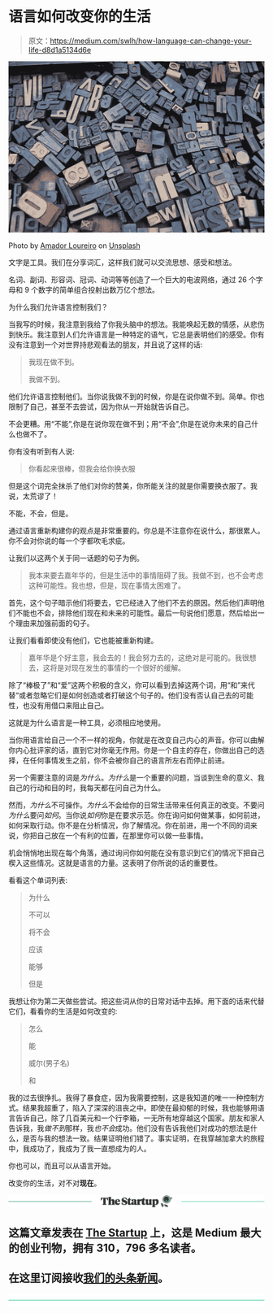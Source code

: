 # 语言如何改变你的生活

> 原文：<https://medium.com/swlh/how-language-can-change-your-life-d8d1a5134d6e>

![](img/2b28c922887a00ebcfb1f977377dc1b7.png)

Photo by [Amador Loureiro](https://unsplash.com/photos/BVyNlchWqzs?utm_source=unsplash&utm_medium=referral&utm_content=creditCopyText) on [Unsplash](https://unsplash.com/search/photos/alphabet?utm_source=unsplash&utm_medium=referral&utm_content=creditCopyText)

文字是工具。我们在分享词汇，这样我们就可以交流思想、感受和想法。

名词、副词、形容词、冠词、动词等等创造了一个巨大的电波网络，通过 26 个字母和 9 个数字的简单组合投射出数万亿个想法。

为什么我们允许语言控制我们？

当我写的时候，我注意到我给了你我头脑中的想法。我能唤起无数的情感，从悲伤到快乐。我注意到人们允许语言是一种特定的语气，它总是表明他们的感受。你有没有注意到一个对世界持悲观看法的朋友，并且说了这样的话:

> 我现在做不到。
> 
> 我做不到。

他们允许语言控制他们。当你说我做不到的时候，你是在说你做不到。简单。你也限制了自己，甚至不去尝试，因为你从一开始就告诉自己。

不会更糟。用“不能”,你是在说你现在做不到；用“不会”,你是在说你未来的自己什么也做不了。

你有没有听到有人说:

> 你看起来很棒，但我会给你换衣服

但是这个词完全抹杀了他们对你的赞美，你所能关注的就是你需要换衣服了。我说，太荒谬了！

不能，不会，但是。

通过语言重新构建你的观点是非常重要的。你总是不注意你在说什么，那很累人。你不会对你说的每一个字都吹毛求疵。

让我们以这两个关于同一话题的句子为例。

> 我本来要去嘉年华的，但是生活中的事情阻碍了我。我做不到，也不会考虑这种可能性。我也想，但是，现在事情太困难了。

首先，这个句子暗示他们将要去，它已经进入了他们不去的原因。然后他们声明他们不能也不会，排除他们现在和未来的可能性。最后一句说他们愿意，然后给出一个理由来加强前面的句子。

让我们看看即使没有他们，它也能被重新构建。

> 嘉年华是个好主意，我会去的！我会努力去的，这绝对是可能的。我很想去，这将是对现在发生的事情的一个很好的缓解。

除了“棒极了”和“爱”这两个积极的含义，你可以看到去掉这两个词，用“和”来代替“或者忽略它们是如何创造或者打破这个句子的。他们没有否认自己去的可能性，也没有用借口来阻止自己。

这就是为什么语言是一种工具，必须相应地使用。

当你用语言给自己一个不一样的视角，你就是在改变自己内心的声音。你可以曲解你内心批评家的话，直到它对你毫无作用。你是一个自主的存在，你做出自己的选择，在任何事情发生之前，你不会被你自己的语言所左右而停止前进。

另一个需要注意的词是*为什么*。*为什么*是一个重要的问题，当谈到生命的意义、我自己的行动和目的时，我每天都在问自己为什么。

然而，*为什么*不可操作。*为什么*不会给你的日常生活带来任何真正的改变。不要问*为什么*要问*如何*。当你说*如何*你是在要求示范。你在询问如何做某事，如何前进，如何采取行动。你不是在分析情况，你了解情况。你在前进，用一个不同的词来说，你把自己放在一个有利的位置，在那里你可以做一些事情。

机会悄悄地出现在每个角落，通过询问你如何能在没有意识到它们的情况下把自己楔入这些情况。这就是语言的力量。这表明了你所说的话的重要性。

看看这个单词列表:

> 为什么
> 
> 不可以
> 
> 将不会
> 
> 应该
> 
> 能够
> 
> 但是

我想让你为第二天做些尝试。把这些词从你的日常对话中去掉。用下面的话来代替它们，看看你的生活是如何改变的:

> 怎么
> 
> 能
> 
> 威尔(男子名)
> 
> 和

我的过去很挣扎。我得了暴食症，因为我需要控制，这是我知道的唯一一种控制方式。结果我超重了，陷入了深深的沮丧之中。即使在最抑郁的时候，我也能够用语言告诉自己，除了几百美元和一个行李箱，一无所有地穿越这个国家。朋友和家人告诉我，我*做不到*那样，我*也不会*成功。他们没有告诉我他们对成功的想法是什么，是否与我的想法一致。结果证明他们错了。事实证明，在我穿越加拿大的旅程中，我成功了，我成为了我一直想成为的人。

你也可以，而且可以从语言开始。

改变你的生活，对不对**现在**。

[![](img/308a8d84fb9b2fab43d66c117fcc4bb4.png)](https://medium.com/swlh)

## 这篇文章发表在 [The Startup](https://medium.com/swlh) 上，这是 Medium 最大的创业刊物，拥有 310，796 多名读者。

## 在这里订阅接收[我们的头条新闻](http://growthsupply.com/the-startup-newsletter/)。

[![](img/b0164736ea17a63403e660de5dedf91a.png)](https://medium.com/swlh)